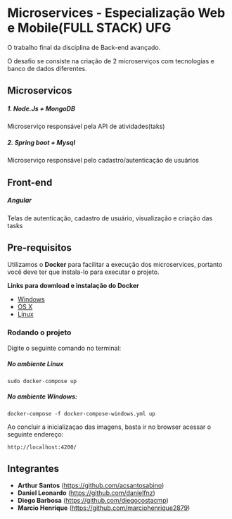 # Microservices - Especialização Web e Mobile(FULL STACK) UFG 

O trabalho final da disciplina de Back-end avançado.

O desafio se consiste na criação de 2 microserviços com tecnologias e banco de dados diferentes.

## Microservicos
##### 1. Node.Js + MongoDB
Microserviço responsável pela API de atividades(taks) 

##### 2. Spring boot + Mysql
Microserviço responsável pelo cadastro/autenticação de usuários

## Front-end
##### Angular
Telas de autenticação, cadastro de usuário, visualização e criação das tasks

## Pre-requisitos
Utilizamos o **Docker** para facilitar a execução dos microservices, portanto você deve ter que instala-lo para executar o projeto.

**Links para download e instalação do Docker**

* [Windows](https://docs.docker.com/windows/started)
* [OS X](https://docs.docker.com/mac/started/)
* [Linux](https://docs.docker.com/linux/started/)

### Rodando o projeto
Digite o seguinte comando no terminal:
##### No ambiente Linux
`sudo docker-compose up`

##### No ambiente Windows:
`docker-compose -f docker-compose-windows.yml up`

Ao concluir a inicializaçao das imagens, basta ir no browser acessar o seguinte endereço:
```shell
http://localhost:4200/
```



## Integrantes
* **Arthur Santos**  (https://github.com/acsantosabino)
* **Daniel Leonardo**  (https://github.com/danielfnz)
*  **Diego Barbosa**  (https://github.com/diegocostacmp)
*  **Marcio Henrique**  (https://github.com/marciohenrique2879)

